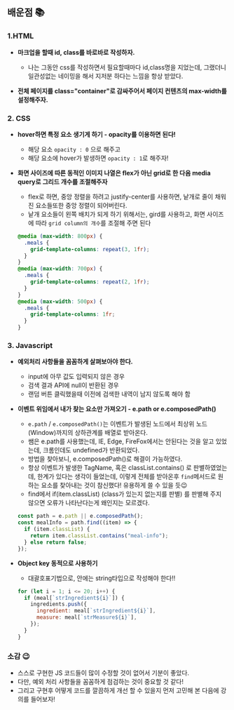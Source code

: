 ## 배운점 📚

### 1.HTML

- **마크업을 할때 id, class를 바로바로 작성하자.**

  - 나는 그동안 css를 작성하면서 필요할때마다 id,class명을 지었는데, 그랬더니 일관성없는 네이밍을 해서 지저분 하다는 느낌을 항상 받았다.

- **전체 페이지를 class="container"로 감싸주어서 페이지 컨텐츠의 max-width를 설정해주자.**

### 2. CSS

- **hover하면 특정 요소 생기게 하기 - opacity를 이용하면 된다!**

  - 해당 요소 `opacity : 0` 으로 해주고
  - 해당 요소에 hover가 발생하면 `opacity : 1`로 해주자!

- **화면 사이즈에 따른 동적인 이미지 나열은 flex가 아닌 grid로 한 다음 media query로 그리드 개수를 조절해주자**

  - flex로 하면, 중앙 정렬을 하려고 justify-center를 사용하면, 낱개로 줄이 채워진 요소들또한 중앙 정렬이 되어버린다.
  - 낱개 요소들이 왼쪽 배치가 되게 하기 위해서는, gird를 사용하고, 화면 사이즈에 따라 `grid column의 개수`를 조절해 주면 된다

  ```css
  @media (max-width: 800px) {
    .meals {
      grid-template-columns: repeat(3, 1fr);
    }
  }
  @media (max-width: 700px) {
    .meals {
      grid-template-columns: repeat(2, 1fr);
    }
  }
  @media (max-width: 500px) {
    .meals {
      grid-template-columns: 1fr;
    }
  }
  ```

### 3. Javascript

- **예외처리 사항들을 꼼꼼하게 살펴보아야 한다.**

  - input에 아무 값도 입력되지 않은 경우
  - 검색 결과 API에 null이 반환된 경우
  - 랜덤 버튼 클릭했을때 이전에 검색한 내역이 남지 않도록 해야 함

- **이벤트 위임에서 내가 찾는 요소만 가져오기 - e.path or e.composedPath()**

  - `e.path` / `e.composedPath()`는 이벤트가 발생된 노드에서 최상위 노드(Window)까지의 상하관계를 배열로 받아온다.
  - 쌤은 e.path를 사용했는데, IE, Edge, FireFox에서는 안된다는 것을 알고 있었는데, 크롬인데도 undefined가 반환되었다.
  - 방법을 찾아보니, e.composedPath()로 해결이 가능하였다.
  - 항상 이벤트가 발생한 TagName, 혹은 classList.contains() 로 판별하였었는데, 한계가 있다는 생각이 들었는데, 이렇게 전체를 받아온후 `find`메서드로 원하는 요소를 찾아내는 것이 참신했다! 유용하게 쓸 수 있을 듯😉
  - find에서 if(item.classList) (class가 있는지 없는지를 판별) 를 판별해 주지 않으면 오류가 나타난다는게 왜인지는 모르겠다.

  ```js
  const path = e.path || e.composedPath();
  const mealInfo = path.find((item) => {
    if (item.classList) {
      return item.classList.contains("meal-info");
    } else return false;
  });
  ```

- **Object key 동적으로 사용하기**
  - 대괄호표기법으로, 안에는 string타입으로 작성해야 한다!!
  ```js
  for (let i = 1; i <= 20; i++) {
    if (meal[`strIngredient${i}`]) {
      ingredients.push({
        ingredient: meal[`strIngredient${i}`],
        measure: meal[`strMeasure${i}`],
      });
    }
  }
  ```

### 소감 😉

- 스스로 구현한 JS 코드들이 많이 수정할 것이 없어서 기분이 좋았다.
- 다만, 예외 처리 사항들을 꼼꼼하게 점검하는 것이 중요할 것 같다!
- 그리고 구현후 어떻게 코드를 깔끔하게 개선 할 수 있을지 먼저 고민해 본 다음에 강의를 들어보자!
